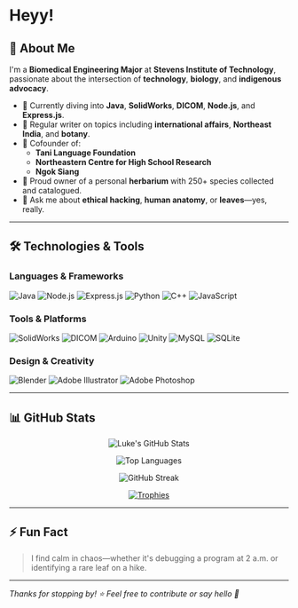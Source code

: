 # Heyy!
## 🚀 About Me

I'm a **Biomedical Engineering Major** at **Stevens Institute of Technology**, passionate about the intersection of **technology**, **biology**, and **indigenous advocacy**.

- 🧬 Currently diving into **Java**, **SolidWorks**, **DICOM**, **Node.js**, and **Express.js**.
- 📝 Regular writer on topics including **international affairs**, **Northeast India**, and **botany**.
- 🌱 Cofounder of:
  - **Tani Language Foundation**
  - **Northeastern Centre for High School Research**
  - **Ngok Siang**
- 🌿 Proud owner of a personal **herbarium** with 250+ species collected and catalogued.
- 💬 Ask me about **ethical hacking**, **human anatomy**, or **leaves**—yes, really.

---

## 🛠️ Technologies & Tools

### Languages & Frameworks

![Java](https://img.shields.io/badge/Java-ED8B00?style=for-the-badge&logo=java&logoColor=white)
![Node.js](https://img.shields.io/badge/Node.js-339933?style=for-the-badge&logo=nodedotjs&logoColor=white)
![Express.js](https://img.shields.io/badge/Express.js-000000?style=for-the-badge&logo=express&logoColor=white)
![Python](https://img.shields.io/badge/Python-3776AB?style=for-the-badge&logo=python&logoColor=white)
![C++](https://img.shields.io/badge/C++-00599C?style=for-the-badge&logo=cplusplus&logoColor=white)
![JavaScript](https://img.shields.io/badge/JavaScript-F7DF1E?style=for-the-badge&logo=javascript&logoColor=black)

### Tools & Platforms

![SolidWorks](https://img.shields.io/badge/SolidWorks-00599C?style=for-the-badge&logo=solidworks&logoColor=white)
![DICOM](https://img.shields.io/badge/DICOM-FF6F00?style=for-the-badge&logo=dicom&logoColor=white)
![Arduino](https://img.shields.io/badge/Arduino-00979D?style=for-the-badge&logo=arduino&logoColor=white)
![Unity](https://img.shields.io/badge/Unity-100000?style=for-the-badge&logo=unity&logoColor=white)
![MySQL](https://img.shields.io/badge/MySQL-00000F?style=for-the-badge&logo=mysql&logoColor=white)
![SQLite](https://img.shields.io/badge/SQLite-07405E?style=for-the-badge&logo=sqlite&logoColor=white)

### Design & Creativity

![Blender](https://img.shields.io/badge/Blender-F5792A?style=for-the-badge&logo=blender&logoColor=white)
![Adobe Illustrator](https://img.shields.io/badge/Illustrator-FF9A00?style=for-the-badge&logo=adobeillustrator&logoColor=white)
![Adobe Photoshop](https://img.shields.io/badge/Photoshop-31A8FF?style=for-the-badge&logo=adobephotoshop&logoColor=white)

---

## 📊 GitHub Stats

<p align="center">
  <img src="https://github-readme-stats.vercel.app/api?username=TasumLuke&show_icons=true&theme=radical" alt="Luke's GitHub Stats" />
</p>
<p align="center">
  <img src="https://github-readme-stats.vercel.app/api/top-langs/?username=TasumLuke&layout=compact&theme=radical" alt="Top Languages" />
</p>
<p align="center">
  <img src="https://github-readme-streak-stats.herokuapp.com/?user=TasumLuke&theme=radical" alt="GitHub Streak" />
</p>
<p align="center">
  <a href="https://github.com/ryo-ma/github-profile-trophy">
    <img src="https://github-profile-trophy.vercel.app/?username=TasumLuke&theme=radical" alt="Trophies" />
  </a>
</p>

---

## ⚡ Fun Fact

> I find calm in chaos—whether it's debugging a program at 2 a.m. or identifying a rare leaf on a hike.

---

_Thanks for stopping by! ⭐ Feel free to contribute or say hello 👋_
